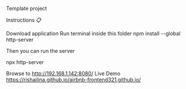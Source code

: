 Template project

Instructions 📋

Download application
Run terminal inside this folder
npm install --global http-server

Then you can run the server

npx http-server

Browse to http://192.168.1.142:8080/
Live Demo https://rishailina.github.io/airbnb-frontend321.github.io/
